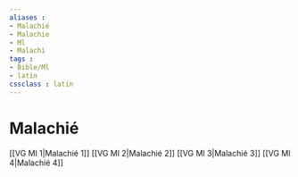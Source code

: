 ```yaml
---
aliases : 
- Malachié
- Malachie
- Ml
- Malachi
tags : 
- Bible/Ml
- latin
cssclass : latin
---
```


# Malachié

[[VG Ml 1|Malachié 1]]
[[VG Ml 2|Malachié 2]]
[[VG Ml 3|Malachié 3]]
[[VG Ml 4|Malachié 4]]
